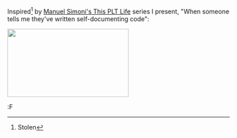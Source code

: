 Inspired[^1] by [Manuel Simoni's This PLT Life](http://axisofeval.blogspot.com/search/label/thispltlife) series I present, "When someone tells me they've written self-documenting code":

<a href="http://blog.fogus.me/wp-content/uploads/2012/07/nonono.gif"><img src="http://blog.fogus.me/wp-content/uploads/2012/07/nonono.gif" alt="" title="self-documenting code" width="275" height="155" class="aligncenter size-full wp-image-4384" /></a>

:F

[^1]: Stolen